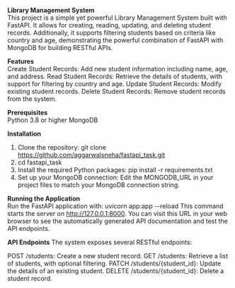 **Library Management System**  
This project is a simple yet powerful Library Management System built with FastAPI. It allows for creating, reading, updating, and deleting student records. Additionally, it supports filtering students based on criteria like country and age, demonstrating the powerful combination of FastAPI with MongoDB for building RESTful APIs.

**Features**  
Create Student Records: Add new student information including name, age, and address.
Read Student Records: Retrieve the details of students, with support for filtering by country and age.
Update Student Records: Modify existing student records.
Delete Student Records: Remove student records from the system.

**Prerequisites**  
Python 3.8 or higher
MongoDB

**Installation**  
1. Clone the repository:
git clone https://github.com/aggarwalsneha/fastapi_task.git
2. cd fastapi_task
3. Install the required Python packages:
pip install -r requirements.txt
4. Set up your MongoDB connection:
Edit the MONGODB_URL in your project files to match your MongoDB connection string.

**Running the Application**  
Run the FastAPI application with:
uvicorn app:app --reload
This command starts the server on http://127.0.0.1:8000. You can visit this URL in your web browser to see the automatically generated API documentation and test the API endpoints.

**API Endpoints**
The system exposes several RESTful endpoints:

POST /students: Create a new student record.
GET /students: Retrieve a list of students, with optional filtering.
PATCH /students/{student_id}: Update the details of an existing student.
DELETE /students/{student_id}: Delete a student record.
